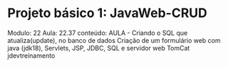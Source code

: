 # Projeto básico 1: JavaWeb-CRUD
Modulo: 22
Aula: 22.37
conteúdo: AULA - Criando o SQL que atualiza(update), no banco de dados
Criação de um formulário web com java (jdk18),  Servlets, JSP, JDBC, SQL e servidor web TomCat
jdevtreinamento
